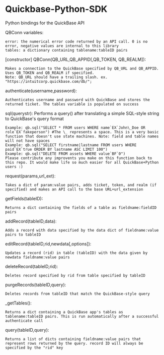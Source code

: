 Quickbase-Python-SDK
===================

Python bindings for the QuickBase API

QBConn variables:

	error: the numerical error code returned by an API call. 0 is no error, negative values are internal to this library
	tables: a dictionary containing tablename:tableID pairs
	
[constructor] QBConn(QB_URL,QB_APPID[,QB_TOKEN, QB_REALM]):

	Makes a connection to the QuickBase specified by QB_URL and QB_APPID. Uses QB_TOKEN and QB_REALM if specified.
	Note: QB_URL should have a trailing slash. ex. "https://intuitcorp.quickbase.com/db/";
	
authenticate(username,password):

	Authenticates username and password with QuickBase and stores the returned ticket. The tables variable is populated on success
	
sql(querystr):
	Performs a query() after translating a simple SQL-style string to QuickBase's query format
	
	Example: qb.sql("SELECT * FROM users WHERE name`EX`John\_Doe OR role`EX`fakeperson") #The \_ represents a space. This is a very basic function that doesn't use state machines. Note: field and table names will not have spaces
	Example: qb.sql("SELECT firstname|lastname FROM users WHERE paid`EX`true ORDER BY lastname ASC LIMIT 100")
	Example: qb.sql("DELETE FROM assets WHERE value`BF`0")
	Please contribute any improvents you make on this function back to this repo. It would make life so much easier for all QuickBase+Python users :)
	
request(params,url_ext):

	Takes a dict of param:value pairs, adds ticket, token, and realm (if specified) and makes an API call to the base URL+url_extension
	
getFields(tableID):

	Returns a dict containing the fields of a table as fieldname:fieldID pairs
	
addRecord(tableID,data):

	Adds a record with data specified by the data dict of fieldname:value pairs to tableID
	
editRecord(tableID,rid,newdata[,options]):

	Updates a record (rid) in table (tableID) with the data given by newdata fieldname:value pairs
	
deleteRecord(tableID,rid):

	Deletes record specified by rid from table specified by tableID
	
purgeRecords(tableID,query):

	Deletes records from tableID that match the QuickBase-style query
	
_getTables():

	Returns a dict containing a QuickBase app's tables as tablename:tableID pairs. This is run automatically after a successful authenticate call
	
query(tableID,query):

	Returns a list of dicts containing fieldname:value pairs that represent rows returned by the query. record ID will always be specified by the "rid" key
